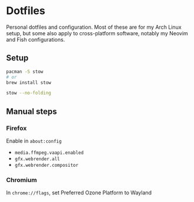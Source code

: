 # Dotfiles

Personal dotfiles and configuration. Most of these are for my Arch Linux setup, but some also apply to cross-platform software, notably my Neovim and Fish configurations.

## Setup

```sh
pacman -S stow
# or
brew install stow

stow --no-folding
```

## Manual steps

### Firefox

Enable in `about:config`

- `media.ffmpeg.vaapi.enabled`
- `gfx.webrender.all`
- `gfx.webrender.compositor`

### Chromium

In `chrome://flags`, set Preferred Ozone Platform to Wayland

